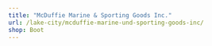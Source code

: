 ```yaml
---
title: "McDuffie Marine & Sporting Goods Inc."
url: /lake-city/mcduffie-marine-und-sporting-goods-inc/
shop: Boot
---
```

